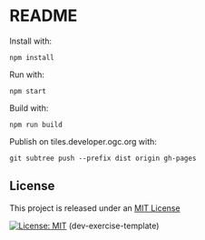 # README

Install with:

`npm install`

Run with:

`npm start`

Build with:

`npm run build`

Publish on tiles.developer.ogc.org with:

`git subtree push --prefix dist origin gh-pages`

## License

This project is released under an [MIT License](./LICENSE)

[![License: MIT](https://img.shields.io/badge/License-MIT-yellow.svg)](https://opensource.org/licenses/MIT)
(dev-exercise-template)